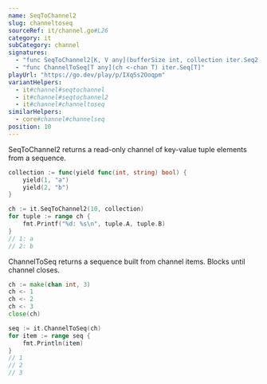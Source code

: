 ```yaml
---
name: SeqToChannel2
slug: channeltoseq
sourceRef: it/channel.go#L26
category: it
subCategory: channel
signatures:
  - "func SeqToChannel2[K, V any](bufferSize int, collection iter.Seq2[K, V]) <-chan lo.Tuple2[K, V]"
  - "func ChannelToSeq[T any](ch <-chan T) iter.Seq[T]"
playUrl: "https://go.dev/play/p/IXqSs2Ooqpm"
variantHelpers:
  - it#channel#seqtochannel
  - it#channel#seqtochannel2
  - it#channel#channeltoseq
similarHelpers:
  - core#channel#channelseq
position: 10
---
```


SeqToChannel2 returns a read-only channel of key-value tuple elements from a sequence.

```go
collection := func(yield func(int, string) bool) {
    yield(1, "a")
    yield(2, "b")
}

ch := it.SeqToChannel2(10, collection)
for tuple := range ch {
    fmt.Printf("%d: %s\n", tuple.A, tuple.B)
}
// 1: a
// 2: b
```

ChannelToSeq returns a sequence built from channel items. Blocks until channel closes.

```go
ch := make(chan int, 3)
ch <- 1
ch <- 2
ch <- 3
close(ch)

seq := it.ChannelToSeq(ch)
for item := range seq {
    fmt.Println(item)
}
// 1
// 2
// 3
```